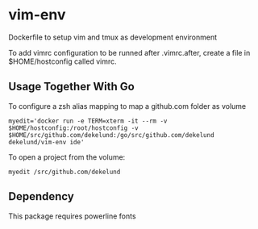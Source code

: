vim-env
=======
Dockerfile to setup vim and tmux as development environment

To add vimrc configuration to be runned after .vimrc.after,
create a file in $HOME/hostconfig called vimrc.

Usage Together With Go
----------------------
To configure a zsh alias mapping to map a github.com folder as volume

`myedit='docker run -e TERM=xterm -it --rm -v $HOME/hostconfig:/root/hostconfig -v $HOME/src/github.com/dekelund:/go/src/github.com/dekelund dekelund/vim-env ide'`

To open a project from the volume:

`myedit /src/github.com/dekelund`

Dependency
----------
This package requires powerline fonts
